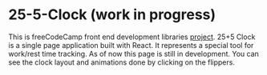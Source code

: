 # 25-5-Clock (work in progress)
This is freeCodeCamp front end development libraries [project](https://www.freecodecamp.org/learn/front-end-development-libraries/front-end-development-libraries-projects/build-a-25--5-clock).
25+5 Clock is a single page application built with React. It represents a special tool for work/rest time tracking. As of now this page is still in development. You can see the clock layout and animations done by clicking on the flippers.
